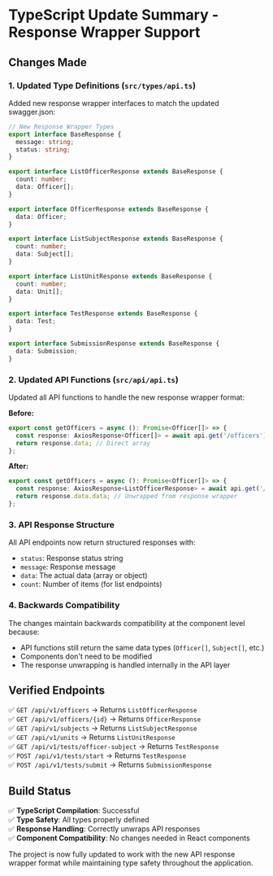 # TypeScript Update Summary - Response Wrapper Support

## Changes Made

### 1. Updated Type Definitions (`src/types/api.ts`)

Added new response wrapper interfaces to match the updated swagger.json:

```typescript
// New Response Wrapper Types
export interface BaseResponse {
  message: string;
  status: string;
}

export interface ListOfficerResponse extends BaseResponse {
  count: number;
  data: Officer[];
}

export interface OfficerResponse extends BaseResponse {
  data: Officer;
}

export interface ListSubjectResponse extends BaseResponse {
  count: number;
  data: Subject[];
}

export interface ListUnitResponse extends BaseResponse {
  count: number;
  data: Unit[];
}

export interface TestResponse extends BaseResponse {
  data: Test;
}

export interface SubmissionResponse extends BaseResponse {
  data: Submission;
}
```

### 2. Updated API Functions (`src/api/api.ts`)

Updated all API functions to handle the new response wrapper format:

**Before:**
```typescript
export const getOfficers = async (): Promise<Officer[]> => {
  const response: AxiosResponse<Officer[]> = await api.get('/officers');
  return response.data; // Direct array
};
```

**After:**
```typescript
export const getOfficers = async (): Promise<Officer[]> => {
  const response: AxiosResponse<ListOfficerResponse> = await api.get('/officers');
  return response.data.data; // Unwrapped from response wrapper
};
```

### 3. API Response Structure

All API endpoints now return structured responses with:
- `status`: Response status string
- `message`: Response message
- `data`: The actual data (array or object)
- `count`: Number of items (for list endpoints)

### 4. Backwards Compatibility

The changes maintain backwards compatibility at the component level because:
- API functions still return the same data types (`Officer[]`, `Subject[]`, etc.)
- Components don't need to be modified
- The response unwrapping is handled internally in the API layer

## Verified Endpoints

✅ `GET /api/v1/officers` → Returns `ListOfficerResponse`  
✅ `GET /api/v1/officers/{id}` → Returns `OfficerResponse`  
✅ `GET /api/v1/subjects` → Returns `ListSubjectResponse`  
✅ `GET /api/v1/units` → Returns `ListUnitResponse`  
✅ `GET /api/v1/tests/officer-subject` → Returns `TestResponse`  
✅ `POST /api/v1/tests/start` → Returns `TestResponse`  
✅ `POST /api/v1/tests/submit` → Returns `SubmissionResponse`  

## Build Status

✅ **TypeScript Compilation**: Successful  
✅ **Type Safety**: All types properly defined  
✅ **Response Handling**: Correctly unwraps API responses  
✅ **Component Compatibility**: No changes needed in React components  

The project is now fully updated to work with the new API response wrapper format while maintaining type safety throughout the application.
